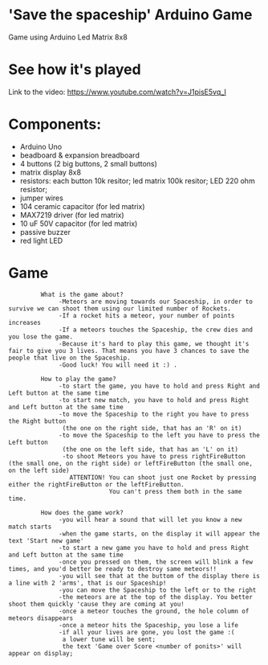 # 'Save the spaceship' Arduino Game
Game using Arduino Led Matrix 8x8
# See how it's played
Link to the video: https://www.youtube.com/watch?v=J1pisE5vq_I
# Components: 
  * Arduino Uno
  * beadboard & expansion breadboard
  * 4 buttons (2 big buttons, 2 small buttons)
  * matrix display 8x8
  * resistors: each button 10k resitor;  led matrix 100k resitor; LED 220 ohm resistor;
  * jumper wires                  
  * 104 ceramic capacitor (for led matrix)
  * MAX7219 driver (for led matrix)
  * 10 uF 50V capacitor (for led matrix)
  * passive buzzer
  * red light LED
 
 # Game
                   
             What is the game about? 
                  -Meteors are moving towards our Spaceship, in order to survive we can shoot them using our limited number of Rockets.
                  -If a rocket hits a meteor, your number of points increases
                  -If a meteors touches the Spaceship, the crew dies and you lose the game.
                  -Because it's hard to play this game, we thought it's fair to give you 3 lives. That means you have 3 chances to save the people that live on the Spaceship.
                  -Good luck! You will need it :) .
                      
             How to play the game?
                  -to start the game, you have to hold and press Right and Left button at the same time
                  -to start new match, you have to hold and press Right and Left button at the same time
                  -to move the Spaceship to the right you have to press the Right button 
                   (the one on the right side, that has an 'R' on it)
                  -to move the Spaceship to the left you have to press the Left button 
                   (the one on the left side, that has an 'L' on it)
                   -to shoot Meteors you have to press rightFireButton (the small one, on the right side) or leftFireButton (the small one, on the left side)
                     ATTENTION! You can shoot just one Rocket by pressing either the rightFireButton or the leftFireButton.
                                You can't press them both in the same time.
             
             How does the game work?
                  -you will hear a sound that will let you know a new match starts
                  -when the game starts, on the display it will appear the text 'Start new game'
                  -to start a new game you have to hold and press Right and Left button at the same time
                  -once you pressed on them, the screen will blink a few times, and you'd better be ready to destroy same meteors!!
                  -you will see that at the buttom of the display there is a line with 2 'arms', that is our Spaceship!
                  -you can move the Spaceship to the left or to the right
                  -the meteors are at the top of the display. You better shoot them quickly 'cause they are coming at you!
                  -once a meteor touches the ground, the hole column of meteors disappears
                  -once a meteor hits the Spaceship, you lose a life
                  -if all your lives are gone, you lost the game :(
                   a lower tune will be sent; 
                   the text 'Game over Score <number of ponits>' will appear on display;
                  
                  
                  
                  
               
                      

